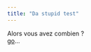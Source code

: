 ```yaml
---
title: "Da stupid test"
---
```


Alors vous avez combien ?  
[go](http://www.sillygirl.com/flash/epegg/StupidQuiz.swf)...

